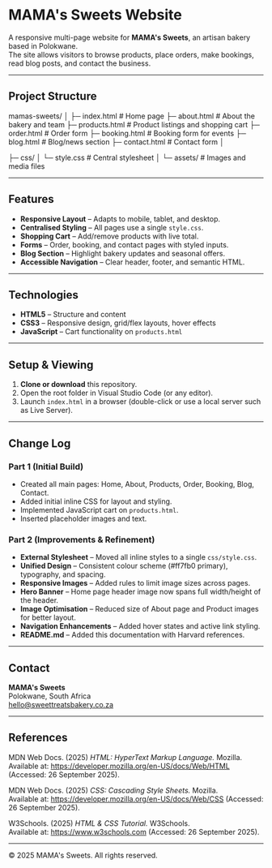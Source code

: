 # MAMA's Sweets Website

A responsive multi-page website for **MAMA's Sweets**, an artisan bakery based in Polokwane.  
The site allows visitors to browse products, place orders, make bookings, read blog posts, and contact the business.

---

##  Project Structure
mamas-sweets/
│
├─ index.html # Home page
├─ about.html # About the bakery and team
├─ products.html # Product listings and shopping cart
├─ order.html # Order form
├─ booking.html # Booking form for events
├─ blog.html # Blog/news section
├─ contact.html # Contact form
│

├─ css/
│ └─ style.css # Central stylesheet
│
└─ assets/ # Images and media files


---

##  Features
* **Responsive Layout** – Adapts to mobile, tablet, and desktop.
* **Centralised Styling** – All pages use a single `style.css`.
* **Shopping Cart** – Add/remove products with live total.
* **Forms** – Order, booking, and contact pages with styled inputs.
* **Blog Section** – Highlight bakery updates and seasonal offers.
* **Accessible Navigation** – Clear header, footer, and semantic HTML.

---

##  Technologies
* **HTML5** – Structure and content  
* **CSS3** – Responsive design, grid/flex layouts, hover effects  
* **JavaScript** – Cart functionality on `products.html`

---

##  Setup & Viewing
1. **Clone or download** this repository.  
2. Open the root folder in Visual Studio Code (or any editor).  
3. Launch `index.html` in a browser (double-click or use a local server such as Live Server).

---

##  Change Log

### Part 1 (Initial Build)
* Created all main pages: Home, About, Products, Order, Booking, Blog, Contact.  
* Added initial inline CSS for layout and styling.  
* Implemented JavaScript cart on `products.html`.  
* Inserted placeholder images and text.

### Part 2 (Improvements & Refinement)
* **External Stylesheet** – Moved all inline styles to a single `css/style.css`.  
* **Unified Design** – Consistent colour scheme (#ff7fb0 primary), typography, and spacing.  
* **Responsive Images** – Added rules to limit image sizes across pages.  
* **Hero Banner** – Home page header image now spans full width/height of the header.  
* **Image Optimisation** – Reduced size of About page and Product images for better layout.  
* **Navigation Enhancements** – Added hover states and active link styling.  
* **README.md** – Added this documentation with Harvard references.

---

## Contact
**MAMA's Sweets**  
Polokwane, South Africa  
hello@sweettreatsbakery.co.za

---

## References 
MDN Web Docs. (2025) *HTML: HyperText Markup Language.* Mozilla.  
Available at: https://developer.mozilla.org/en-US/docs/Web/HTML
 (Accessed: 26 September 2025).

MDN Web Docs. (2025) *CSS: Cascading Style Sheets.* Mozilla.  
Available at: https://developer.mozilla.org/en-US/docs/Web/CSS 
(Accessed: 26 September 2025).

W3Schools. (2025) *HTML & CSS Tutorial.* W3Schools.  
Available at: https://www.w3schools.com
 (Accessed: 26 September 2025).

---

© 2025 MAMA's Sweets. All rights reserved.

